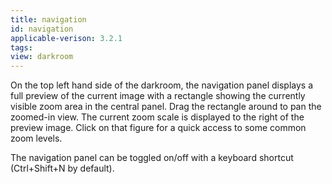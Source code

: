 ```yaml
---
title: navigation
id: navigation
applicable-verison: 3.2.1
tags: 
view: darkroom
---
```


On the top left hand side of the darkroom, the navigation panel displays a full preview of the current image with a rectangle showing the currently visible zoom area in the central panel. Drag the rectangle around to pan the zoomed-in view. The current zoom scale is displayed to the right of the preview image. Click on that figure for a quick access to some common zoom levels.

The navigation panel can be toggled on/off with a keyboard shortcut (Ctrl+Shift+N by default).

